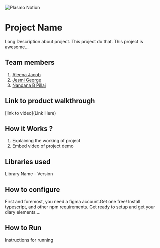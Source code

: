![Plasmo Notion](https://github.com/TH-Activities/saturday-hack-night-template/assets/64391274/85d3fbb8-aed6-4751-b051-4539df392f1a)


# Project Name
Long Description about project. This project do that. This project is awesome...
## Team members
1. [Aleena Jacob](https://github.com/TH-Activities/saturday-hack-night-template)
2. [Jesmi George](https://github.com/TH-Activities/saturday-hack-night-template)
3. [Nandana B Pillai](https://github.com/TH-Activities/saturday-hack-night-template)
## Link to product walkthrough
[link to video](Link Here)
## How it Works ?
1. Explaining the working of project
2. Embed video of project demo
## Libraries used
Library Name - Version
## How to configure
First and foremost, you need a figma account.Get one free! Install typescript, and other npm requirements. Get ready to setup and get your diary elements....
## How to Run
Instructions for running
